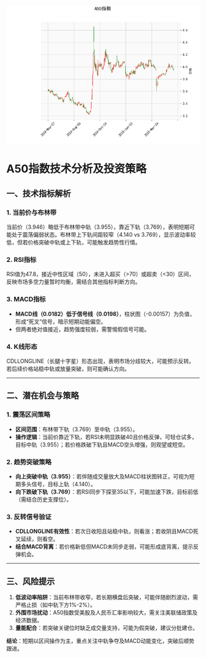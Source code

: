 ![图](SH300.png)



# A50指数技术分析及投资策略

## 一、技术指标解析

### 1. **当前价与布林带**  
当前价（3.946）略低于布林带中轨（3.955），靠近下轨（3.769），表明短期可能处于震荡偏弱状态。布林带上下轨间距较窄（4.140 vs 3.769），显示波动率较低，但若价格突破中轨或上下轨，可能触发趋势性行情。

### 2. **RSI指标**  
RSI值为47.8，接近中性区域（50），未进入超买（>70）或超卖（<30）区间，反映市场多空力量暂时均衡，需结合其他指标判断方向。

### 3. **MACD指标**  
- **MACD线（0.0182）低于信号线（0.0198）**，柱状图（-0.00157）为负值，形成“死叉”信号，暗示短期动能偏空。
- 但两者绝对值接近，趋势强度较弱，需警惕假信号可能。

### 4. **K线形态**  
CDLLONGLINE（长腿十字星）形态出现，表明市场分歧较大，可能预示反转。若后续价格站稳中轨或放量突破，则可能确认方向。

---

## 二、潜在机会与策略

### 1. **震荡区间策略**  
- **区间范围**：布林带下轨（3.769）至中轨（3.955）。  
- **操作逻辑**：当前价靠近下轨，若RSI未明显跌破40且价格反弹，可轻仓试多，目标中轨（3.955）；若价格跌破下轨且MACD空头增强，则观望或短空。

### 2. **趋势突破策略**  
- **向上突破中轨（3.955）**：若伴随成交量放大及MACD柱状图转正，可视为短期多头信号，目标上轨（4.140）。  
- **向下跌破下轨（3.769）**：若RSI同步下探至35以下，可能加速下跌，目标前低（需结合历史支撑位）。

### 3. **反转信号验证**  
- **CDLLONGLINE有效性**：若次日收阳且站稳中轨，则看涨；若收阴且MACD死叉延续，则看空。  
- **结合MACD背离**：若价格新低但MACD未同步走弱，可能形成底背离，提示反弹机会。

---

## 三、风险提示  
1. **低波动率陷阱**：当前布林带收窄，若长期横盘后突破，可能伴随剧烈波动，需严格止损（如中轨下方1%-2%）。  
2. **外围市场扰动**：A50指数受美股及人民币汇率影响较大，需关注美联储政策及经济数据。  
3. **量能配合**：若突破关键位时缺乏成交量支持，可能为假突破，建议分批建仓。  

**结论**：短期以区间操作为主，重点关注中轨争夺及MACD动能变化，突破后顺势跟进。